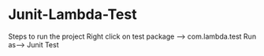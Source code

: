 # Junit-Lambda-Test
Steps to run the project
Right click on test package --> com.lambda.test
Run as--> Junit Test
